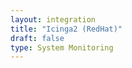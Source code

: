 ```yaml
---
layout: integration 
title: "Icinga2 (RedHat)"
draft: false
type: System Monitoring
---
```


<!-- docs-include _integrations/icinga2/beta.md -->

<!-- section-separator -->

<!-- docs-include _integrations/agent-common/install/local-installation.md:::SOURCE_SYSTEM_NAME=Icinga2:::PLATFORM_NAME=RedHat:::PLATFORM_LOWER=redhat -->

<!-- section-separator -->

<!-- docs-include _integrations/icinga2/common.md -->

<!-- section-separator -->

<!-- docs-include _integrations/agent-common/configure-agent/icinga2.md -->

<!-- section-separator -->

<!-- docs-include _integrations/agent-common/configure-agent/permissions.md -->

<!-- section-separator -->

<!-- docs-include _integrations/agent-common/start-and-summary/generic.md:::SOURCE_SYSTEM_NAME=Icinga2:::PLATFORM=redhat -->
